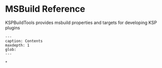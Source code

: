 # MSBuild Reference

KSPBuildTools provides msbuild properties and targets for developing KSP plugins

```{toctree}
---
caption: Contents
maxdepth: 1
glob:
---

*

```

